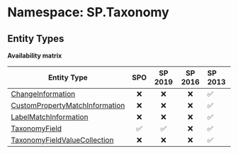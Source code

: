 # Namespace: SP.Taxonomy

## Entity Types

**Availability matrix**

Entity Type | SPO | SP 2019 | SP 2016 | SP 2013
----------|:---:|:-------:|:-------:|:-------
[ChangeInformation](./EntityTypes/ChangeInformation.md) | ❌ | ❌ | ❌ | ✅
[CustomPropertyMatchInformation](./EntityTypes/CustomPropertyMatchInformation.md) | ❌ | ❌ | ❌ | ✅
[LabelMatchInformation](./EntityTypes/LabelMatchInformation.md) | ❌ | ❌ | ❌ | ✅
[TaxonomyField](./EntityTypes/TaxonomyField.md) | ✅ | ✅ | ❌ | ✅
[TaxonomyFieldValueCollection](./EntityTypes/TaxonomyFieldValueCollection.md) | ❌ | ❌ | ❌ | ✅